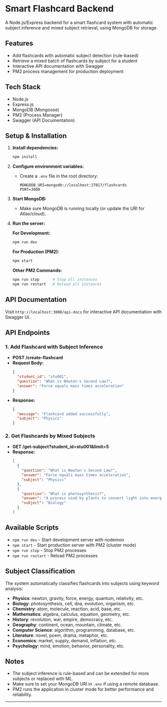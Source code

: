 # Smart Flashcard Backend

A Node.js/Express backend for a smart flashcard system with automatic subject inference and mixed subject retrieval, using MongoDB for storage.

## Features

- Add flashcards with automatic subject detection (rule-based)
- Retrieve a mixed batch of flashcards by subject for a student
- Interactive API documentation with Swagger
- PM2 process management for production deployment

## Tech Stack

- Node.js
- Express.js
- MongoDB (Mongoose)
- PM2 (Process Manager)
- Swagger (API Documentation)

## Setup & Installation


1. **Install dependencies:**

   ```bash
   npm install
   ```

3. **Configure environment variables:**

   - Create a `.env` file in the root directory:
     ```env
     MONGODB_URI=mongodb://localhost:27017/flashcards
     PORT=3000
     ```

4. **Start MongoDB:**

   - Make sure MongoDB is running locally (or update the URI for Atlas/cloud).

5. **Run the server:**

   **For Development:**

   ```bash
   npm run dev
   ```

   **For Production (PM2):**

   ```bash
   npm start
   ```

   **Other PM2 Commands:**

   ```bash
   npm run stop      # Stop all instances
   npm run restart   # Reload all instances
   ```

## API Documentation

Visit `http://localhost:3000/api-docs` for interactive API documentation with Swagger UI.

## API Endpoints

### 1. Add Flashcard with Subject Inference

- **POST /create-flashcard**
- **Request Body:**
  ```json
  {
    "student_id": "stu001",
    "question": "What is Newton's Second Law?",
    "answer": "Force equals mass times acceleration"
  }
  ```
- **Response:**
  ```json
  {
    "message": "Flashcard added successfully",
    "subject": "Physics"
  }
  ```

### 2. Get Flashcards by Mixed Subjects

- **GET /get-subject?student_id=stu001&limit=5**
- **Response:**
  ```json
  [
    {
      "question": "What is Newton's Second Law?",
      "answer": "Force equals mass times acceleration",
      "subject": "Physics"
    },
    {
      "question": "What is photosynthesis?",
      "answer": "A process used by plants to convert light into energy",
      "subject": "Biology"
    }
  ]
  ```


## Available Scripts

- `npm run dev` - Start development server with nodemon
- `npm start` - Start production server with PM2 (cluster mode)
- `npm run stop` - Stop PM2 processes
- `npm run restart` - Reload PM2 processes

## Subject Classification

The system automatically classifies flashcards into subjects using keyword analysis:

- **Physics**: newton, gravity, force, energy, quantum, relativity, etc.
- **Biology**: photosynthesis, cell, dna, evolution, organism, etc.
- **Chemistry**: atom, molecule, reaction, acid, base, etc.
- **Mathematics**: algebra, calculus, equation, geometry, etc.
- **History**: revolution, war, empire, democracy, etc.
- **Geography**: continent, ocean, mountain, climate, etc.
- **Computer Science**: algorithm, programming, database, etc.
- **Literature**: novel, poem, drama, metaphor, etc.
- **Economics**: market, supply, demand, inflation, etc.
- **Psychology**: mind, emotion, behavior, personality, etc.

## Notes
- The subject inference is rule-based and can be extended for more subjects or replaced with ML.
- Make sure to set your MongoDB URI in `.env` if using a remote database.
- PM2 runs the application in cluster mode for better performance and reliability.

---
